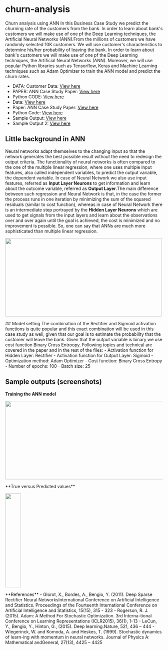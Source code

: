 # churn-analysis
Churn analysis using ANN
In this Business Case Study we predict the churning rate of the customers from the bank. In order to learn about bank's customers we will make use of one pf the Deep Learning techniques, the Artificial Neural Networks (ANN).From the millions of customers we have randomly selected 10K customers. We will use customer's characteristics to determine his/her probability of leaving the bank. In order to learn about bank's customers we will make use of one pf the Deep Learning techniques, the Artificial Neural Networks (ANN).
Moreover, we will use popular Python libraries such as Tensorflow, Keras and Machine Learning techniques such as Adam Optimizer to train the ANN model and predict the churn rates.

  - DATA: Customer Data: <a href = "https://github.com/TatevKaren/artificial-neural-network-business_case_study/blob/main/Artificial_Neural_Network_Case_Study_data.csv">View here</a>
  - PAPER: ANN Case Study Paper: <a href = "https://github.com/TatevKaren/artificial-neural-network-business_case_study/blob/main/Artificial_Neural_Networks_Case_Study-2.pdf"> View here</a>
  - Python CODE: <a href = "https://github.com/TatevKaren/artificial-neural-network-business_case_study/blob/main/Artificial_Neural_Network_Case_Study.py"> View here</a>
  - Data: <a href = "https://github.com/TatevKaren/artificial-neural-network-business_case_study/blob/main/Artificial_Neural_Network_Case_Study_data.csv">View here</a>
  - Paper: ANN Case Study Paper: <a href = "https://github.com/TatevKaren/artificial-neural-network-business_case_study/blob/main/Artificial_Neural_Networks_Case_Study-2.pdf"> View here</a>
  - Python Code: <a href = "https://github.com/TatevKaren/artificial-neural-network-business_case_study/blob/main/Artificial_Neural_Network_Case_Study.py"> View here</a>
  - Sample Output: <a href = "https://github.com/TatevKaren/artificial-neural-network-business_case_study/blob/main/ANN_Case_Study_Sample_Output_1.png">View here</a> 
  - Sample Output 2: <a href = "https://github.com/TatevKaren/artificial-neural-network-business_case_study/blob/main/ANN_Case_Study_Sample_Output_2.png">View here</a> 

## Little background in ANN
Neural networks adapt themselves to the changing input so that the network generates the best possible result without the need to redesign the output criteria. The functionality of neural networks is often compared to the one of the multiple linear regression, where one uses multiple input features, also called independent variables, to predict the output variable, the dependent variable. In case of Neural Network we also use input features, referred as **Input Layer Neurons** to get information and learn about the outcome variable, referred as **Output Layer**.The main difference between such regression and Neural Network is that, in the case the former the process runs in one iteration by minimizing the sum of the squared residuals (similar to cost function), whereas in case of Neural Network there is an intermediate step portrayed by the **Hidden Layer Neurons** which are used to get signals from the input layers and learn about the observations over and over again until the goal is achieved, the cost is minimized and no improvement is possible. So, one can say that ANNs are much more sophisticated than multiple linear regression.
<p align="left">
<img src="ANN_layers.png?raw=true"
  alt=""width="500" height="250">
</p>
## Model setting
The combination of the Rectifier and Sigmoid activation functions is quite popular and this exact combination will be used in this case study as well, given that our goal is to estimate the probability that the customer will leave the bank. Given that the output variable is binary we use cost function Binary Cross Entroopy. Following topics and technical are covered in the paper and in the rest of the files:
 - Activation function for Hidden Layer: Rectifier
 - Activation function for Output Layer: Sigmoid
 - Optimization method: Adam Optimizer
 - Cost function: Binary Cross Entropy
 - Number of epochs: 100
 - Batch size: 25
      
## Sample outputs (screenshots)
**Training the ANN model**
<p align="left">
<img src="ANN_Case_Study_Sample_Output_1.png?raw=true"
  alt=""width="600" height="250">
</p>
**True versus Predicted values**
<p align="left">
<img src="ANN_Case_Study_Sample_Output_2.png?raw=true"
  alt=""width="50" height="300">
</p>
**References**
 - Glorot,  X.,  Bordes,  A.,  Bengio,  Y.  (2011).  Deep  Sparse  Rectifier  Neural  NetworksInternational Conference on Artificial  Intelligence and Statistics. Proceedings of the Fourteenth International Conference on Artificial Intelligence and Statistics, 15(15), 315 - 323
 - Rogerson, R. J. (2015). Adam:  A Method For Stochastic Optimization. 3rd Interna-tional Conference on Learning Representations (ICLR2015), 36(1), 1–13
 - LeCun, Y., Bengio, Y., Hinton, G., (2015). Deep learning.Nature, 521, 436 – 444
 -  Wiegerinck, W. and Komoda, A. and Heskes, T. (1999). Stochastic dynamics of learn-ing  with  momentum  in  neural  networks. Journal  of  Physics  A:  Mathematical  andGeneral, 27(13), 4425 – 4425
